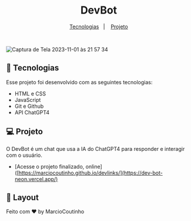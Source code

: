 <h1 align="center"> DevBot </h1>

<p align="center">
  <a href="#-tecnologias">Tecnologias</a>&nbsp;&nbsp;&nbsp;|&nbsp;&nbsp;&nbsp;
  <a href="#-projeto">Projeto</a>
</p>

<br>

 ![Captura de Tela 2023-11-01 às 21 57 34](https://github.com/Marciocoutinho/DevBot/assets/37118043/7d655108-2b3d-498e-93f6-d48b2d348804)


## 🚀 Tecnologias

Esse projeto foi desenvolvido com as seguintes tecnologias:

- HTML e CSS
- JavaScript
- Git e Github
- API ChatGPT4

## 💻 Projeto

O DevBot é um chat que usa a IA do ChatGPT4 para responder e interagir com o usuário.

- [Acesse o projeto finalizado, online]([https://marciocoutinho.github.io/devlinks/](https://dev-bot-neon.vercel.app/)

## 🔖 Layout

Feito com ♥ by MarcioCoutinho


